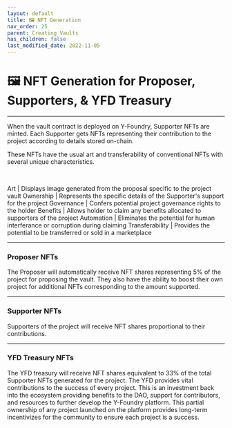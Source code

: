 ```yaml
---
layout: default
title: 🖼️ NFT Generation
nav_order: 25
parent: Creating Vaults
has_children: false
last_modified_date: 2022-11-05
---
```


# 🖼️ NFT Generation for Proposer, Supporters, & YFD Treasury

***

When the vault contract is deployed on Y-Foundry, Supporter NFTs are minted. Each Supporter gets NFTs representing their contribution to the project according to details stored on-chain. 

These NFTs have the usual art and transferability of conventional NFTs with several unique characteristics.

<br>

Art | Displays image generated from the proposal specific to the project vault
Ownership | Represents the specific details of the Supporter's support for the project
Governance | Confers potential project governance rights to the holder
Benefits | Allows holder to claim any benefits allocated to supporters of the project
Automation | Eliminates the potential for human interferance or corruption during claiming
Transferability | Provides the potential to be transferred or sold in a marketplace

***

### Proposer NFTs
The Proposer will automatically receive NFT shares representing 5% of the project for proposing the vault. They also have the ability to boost their own project for additional NFTs corresponding to the amount supported.

***

### Supporter NFTs 
Supporters of the project will receive NFT shares proportional to their contributions. 

***

### YFD Treasury NFTs
The YFD treasury will receive NFT shares equivalent to 33% of the total Supporter NFTs generated for the project. The YFD provides vital contributions to the success of every project. This is an investment back into the ecosystem providing benefits to the DAO, support for contributors, and resources to further develop the Y-Foundry platform. This partial ownership of any project launched on the platform provides long-term incentivizes for the community to ensure each project is a success.
